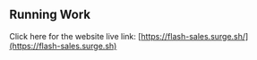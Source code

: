 ## Running Work

Click here for the website live link: [https://flash-sales.surge.sh/](https://flash-sales.surge.sh)
